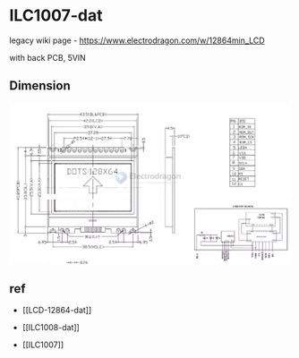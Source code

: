 
# ILC1007-dat

legacy wiki page - https://www.electrodragon.com/w/12864min_LCD

with back PCB, 5VIN 




## Dimension 

![](2024-08-25-19-36-54.png)


## ref 

- [[LCD-12864-dat]]

- [[ILC1008-dat]] 


- [[ILC1007]]